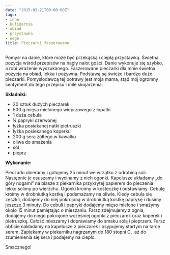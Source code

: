 ```yaml
---
date: "2015-02-21T00:00:00Z"
tags:
- inne
- kulinarnie
- obiad
- przystawka
- wege
title: Pieczarki faszerowane
---
```

Pomysł na danie, które może być przekąską i ciepłą przystawką. Świetna pozycja wśród przepisów na nagły nalot gości. Danie wykonuje się szybko, a robi wrażenie wyszukanego. Faszerowane pieczarki dla mnie świetna pozycja na obiad, lekka i pożywna. Podstawą są świeże i bardzo duże pieczarki. Pomysłodawcą tej potrawy jest moja mama, stąd mój ogromny sentyment do tego przepisu i miłe skojarzenia.

**Składniki:**
* 20 sztuk dużych pieczarek
* 500 g mięsa mielonego wieprzowego z łopatki
* 1 duża cebula
* ¼ papryki czerwonej
* łyżka posiekanej natki pietruszki
* łyżka posiekanego koperku
* 200 g sera żółtego w kawałku
* oliwa do smażenia
* sól
* pieprz

**Wykonanie:**

Pieczarki obieramy i gotujemy 25 minut we wrzątku z odrobiną soli. Następnie je osuszamy i wycinamy z nich ogonki. Kapelusze układamy „do góry nogami” na blasze z piekarnika przykrytej papierem do pieczenia i lekko solimy po wierzchu. Ogonki kroimy w kosteczkę i odstawiamy. Cebulę kroimy w drobniutką kostkę i podsmażamy na oliwie. Kiedy cebula się zeszkli, dodajemy do niej pokrojoną w drobniutką kostkę paprykę i dusimy jeszcze 3 minuty. Do cebuli i papryki dodajemy mięso mielone i smażymy około 15 minut pamiętając o mieszaniu. Farsz zdejmujemy z ognia, dodajemy do niego pokrojone wcześniej ogonki z pieczarek oraz koperek i pietruszkę. Całość mieszamy i doprawiamy do smaku solą i pieprzem. Farsz obficie nakładamy na kapelusze z pieczarek i osypujemy startym na tarce serem. Zapiekamy w piekarniku nagrzanym do 180 stopni C,  aż do zrumienienia się sera i podajemy na ciepło.

Smacznego!
